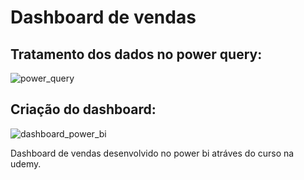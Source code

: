 # Dashboard de vendas

<h2>Tratamento dos dados no power query:</h2>

![power_query](https://github.com/eugersonmendonca/dashboard-de-vendas/assets/44478573/ccf08b01-005b-4dec-933f-9290d684c39b)

<h2>Criação do dashboard:</h2>

![dashboard_power_bi](https://github.com/eugersonmendonca/curso_power_bi/assets/44478573/c31b4cf0-405b-4032-8a87-7b8c65c7752a)


Dashboard de vendas desenvolvido no power bi atráves do curso na udemy.

